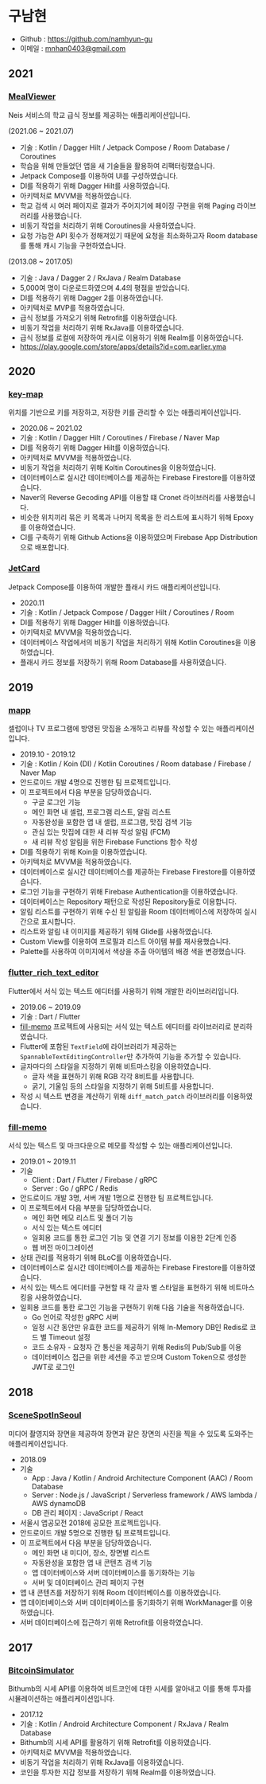 # 구남현

- Github : https://github.com/namhyun-gu
- 이메일 : mnhan0403@gmail.com

## 2021

### [MealViewer](https://github.com/namhyun-gu/MealViewer)

Neis 서비스의 학교 급식 정보를 제공하는 애플리케이션입니다.

(2021.06 ~ 2021.07)

- 기술 : Kotlin / Dagger Hilt / Jetpack Compose / Room Database / Coroutines
- 학습을 위해 만들었던 앱을 새 기술들을 활용하여 리팩터링했습니다.
- Jetpack Compose를 이용하여 UI를 구성하였습니다.
- DI를 적용하기 위해 Dagger Hilt를 사용하였습니다.
- 아키텍처로 MVVM을 적용하였습니다.
- 학교 검색 시 여러 페이지로 결과가 주어지기에 페이징 구현을 위해 Paging 라이브러리를 사용했습니다.
- 비동기 작업을 처리하기 위해 Coroutines을 사용하였습니다.
- 요청 가능한 API 횟수가 정해져있기 때문에 요청을 최소화하고자 Room database를 통해 캐시 기능을 구현하였습니다.

(2013.08 ~ 2017.05)

- 기술 : Java / Dagger 2 / RxJava / Realm Database
- 5,000여 명이 다운로드하였으며 4.4의 평점을 받았습니다.
- DI를 적용하기 위해 Dagger 2를 이용하였습니다.
- 아키텍처로 MVP를 적용하였습니다.
- 급식 정보를 가져오기 위해 Retrofit를 이용하였습니다.
- 비동기 작업을 처리하기 위해 RxJava를 이용하였습니다.
- 급식 정보를 로컬에 저장하여 캐시로 이용하기 위해 Realm를 이용하였습니다.
- https://play.google.com/store/apps/details?id=com.earlier.yma

## 2020

### [key-map](https://github.com/namhyun-gu/key-map)

위치를 기반으로 키를 저장하고, 저장한 키를 관리할 수 있는 애플리케이션입니다.

- 2020.06 ~ 2021.02
- 기술 : Kotlin / Dagger Hilt / Coroutines / Firebase / Naver Map
- DI를 적용하기 위해 Dagger Hilt를 이용하였습니다.
- 아키텍처로 MVVM을 적용하였습니다.
- 비동기 작업을 처리하기 위해 Koltin Coroutines을 이용하였습니다.
- 데이터베이스로 실시간 데이터베이스를 제공하는 Firebase Firestore를 이용하였습니다.
- Naver의 Reverse Gecoding API를 이용할 떄 Cronet 라이브러리를 사용했습니다.
- 비슷한 위치끼리 묶은 키 목록과 나머지 목록을 한 리스트에 표시하기 위해 Epoxy를 이용하였습니다.
- CI를 구축하기 위해 Github Actions을 이용하였으며 Firebase App Distribution으로 배포합니다.

### [JetCard](https://github.com/namhyun-gu/JetCard)

Jetpack Compose를 이용하여 개발한 플래시 카드 애플리케이션입니다.

- 2020.11
- 기술 : Kotlin / Jetpack Compose / Dagger Hilt / Coroutines / Room
- DI를 적용하기 위해 Dagger Hilt를 이용하였습니다.
- 아키텍처로 MVVM을 적용하였습니다.
- 데이터베이스 작업에서의 비동기 작업을 처리하기 위해 Kotlin Coroutines을 이용하였습니다.
- 플래시 카드 정보를 저장하기 위해 Room Database를 사용하였습니다.

## 2019

### [mapp](https://github.com/team-mapp/mapp)

셀럽이나 TV 프로그램에 방영된 맛집을 소개하고 리뷰를 작성할 수 있는 애플리케이션입니다.

- 2019.10 - 2019.12
- 기술 : Kotlin / Koin (DI) / Kotlin Coroutines / Room database / Firebase / Naver Map
- 안드로이드 개발 4명으로 진행한 팀 프로젝트입니다.
- 이 프로젝트에서 다음 부분을 담당하였습니다.
  - 구글 로그인 기능
  - 메인 화면 내 셀럽, 프로그램 리스트, 알림 리스트
  - 자동완성을 포함한 앱 내 셀럽, 프로그램, 맛집 검색 기능
  - 관심 있는 맛집에 대한 새 리뷰 작성 알림 (FCM)
  - 새 리뷰 작성 알림을 위한 Firebase Functions 함수 작성
- DI를 적용하기 위해 Koin을 이용하였습니다.
- 아키텍처로 MVVM을 적용하였습니다.
- 데이터베이스로 실시간 데이터베이스를 제공하는 Firebase Firestore를 이용하였습니다.
- 로그인 기능을 구현하기 위해 Firebase Authentication을 이용하였습니다.
- 데이터베이스는 Repository 패턴으로 작성된 Repository들로 이용합니다.
- 알림 리스트를 구현하기 위해 수신 된 알림을 Room 데이터베이스에 저장하여 실시간으로 표시합니다.
- 리스트와 알림 내 이미지를 제공하기 위해 Glide를 사용하였습니다.
- Custom View를 이용하여 프로필과 리스트 아이템 뷰를 재사용했습니다.
- Palette를 사용하여 이미지에서 색상을 추출 아이템의 배경 색을 변경했습니다.

### [flutter_rich_text_editor](https://github.com/namhyun-gu/flutter_rich_text_editor)

Flutter에서 서식 있는 텍스트 에디터를 사용하기 위해 개발한 라이브러리입니다.

- 2019.06 ~ 2019.09
- 기술 : Dart / Flutter
- [fill-memo](#fill-memo) 프로젝트에 사용되는 서식 있는 텍스트 에디터를 라이브러리로 분리하였습니다.
- Flutter에 포함된 `TextField`에 라이브러리가 제공하는 `SpannableTextEditingController`만 추가하여 기능을 추가할 수 있습니다.
- 글자마다의 스타일을 지정하기 위해 비트마스킹을 이용하였습니다.
  - 글자 색을 표현하기 위해 RGB 각각 8비트를 사용합니다.
  - 굵기, 기울임 등의 스타일을 지정하기 위해 5비트를 사용합니다.
- 작성 시 텍스트 변경을 계산하기 위해 `diff_match_patch` 라이브러리를 이용하였습니다.

### [fill-memo](https://github.com/smu-gp/fill-memo)

서식 있는 텍스트 및 마크다운으로 메모를 작성할 수 있는 애플리케이션입니다.

- 2019.01 ~ 2019.11
- 기술
  - Client : Dart / Flutter / Firebase / gRPC
  - Server : Go / gRPC / Redis
- 안드로이드 개발 3명, 서버 개발 1명으로 진행한 팀 프로젝트입니다.
- 이 프로젝트에서 다음 부분을 담당하였습니다.
  - 메인 화면 메모 리스트 및 폴더 기능
  - 서식 있는 텍스트 에디터
  - 일회용 코드를 통한 로그인 기능 및 연결 기기 정보를 이용한 2단계 인증
  - 웹 버전 마이그레이션
- 상태 관리를 적용하기 위해 BLoC를 이용하였습니다.
- 데이터베이스로 실시간 데이터베이스를 제공하는 Firebase Firestore를 이용하였습니다.
- 서식 있는 텍스트 에디터를 구현할 때 각 글자 별 스타일을 표현하기 위해 비트마스킹을 사용하였습니다.
- 일회용 코드를 통한 로그인 기능을 구현하기 위해 다음 기술을 적용하였습니다.
  - Go 언어로 작성한 gRPC 서버
  - 일정 시간 동안만 유효한 코드를 제공하기 위해 In-Memory DB인 Redis로 코드 별 Timeout 설정
  - 코드 소유자 - 요청자 간 통신을 제공하기 위해 Redis의 Pub/Sub를 이용
  - 데이터베이스 접근을 위한 세션을 주고 받으며 Custom Token으로 생성한 JWT로 로그인
## 2018

### [SceneSpotInSeoul](https://github.com/three-s/SceneSpotInSeoul)

미디어 촬영지와 장면을 제공하여 장면과 같은 장면의 사진을 찍을 수 있도록 도와주는 애플리케이션입니다.

- 2018.09
- 기술
  - App : Java / Kotlin / Android Architecture Component (AAC) / Room Database
  - Server : Node.js / JavaScript / Serverless framework / AWS lambda / AWS dynamoDB
  - DB 관리 페이지 : JavaScript / React
- 서울시 앱공모전 2018에 공모한 프로젝트입니다.
- 안드로이드 개발 5명으로 진행한 팀 프로젝트입니다.
- 이 프로젝트에서 다음 부분을 담당하였습니다.
  - 메인 화면 내 미디어, 장소, 장면별 리스트
  - 자동완성을 포함한 앱 내 콘텐츠 검색 기능
  - 앱 데이터베이스와 서버 데이터베이스를 동기화하는 기능
  - 서버 및 데이터베이스 관리 페이지 구현
- 앱 내 콘텐츠를 저장하기 위해 Room 데이터베이스를 이용하였습니다.
- 앱 데이터베이스와 서버 데이터베이스를 동기화하기 위해 WorkManager를 이용하였습니다.
- 서버 데이터베이스에 접근하기 위해 Retrofit를 이용하였습니다.

## 2017

### [BitcoinSimulator](https://github.com/namhyun-gu/BitcoinSimulator)

Bithumb의 시세 API를 이용하여 비트코인에 대한 시세를 알아내고 이를 통해 투자를 시뮬레이션하는 애플리케이션입니다.

- 2017.12
- 기술 : Kotlin / Android Architecture Component / RxJava / Realm Database
- Bithumb의 시세 API를 활용하기 위해 Retrofit를 이용하였습니다.
- 아키텍처로 MVVM을 적용하였습니다.
- 비동기 작업을 처리하기 위해 RxJava를 이용하였습니다.
- 코인을 투자한 지갑 정보를 저장하기 위해 Realm를 이용하였습니다.
